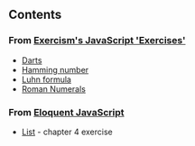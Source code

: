 

## Contents

### From [Exercism's JavaScript 'Exercises'](https://exercism.org/tracks/javascript/exercises)
* [Darts](https://github.com/kellyky/js_practice/blob/main/darts.js) 
* [Hamming number](https://github.com/kellyky/js_practice/blob/main/hamming.js)
* [Luhn formula](https://github.com/kellyky/js_practice/blob/main/luhn.js)
* [Roman Numerals](https://github.com/kellyky/js_practice/blob/main/roman_numerals.js) 

### From [Eloquent JavaScript](https://eloquentjavascript.net/)
* [List](https://github.com/kellyky/js_practice/blob/main/list.js) - chapter 4 exercise
